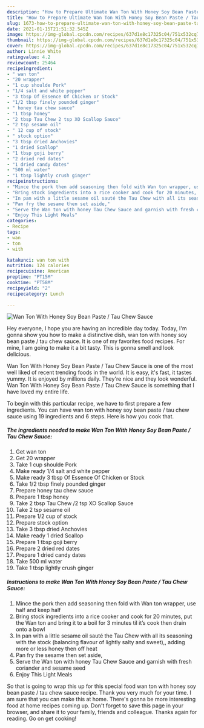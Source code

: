 ```yaml
---
description: "How to Prepare Ultimate Wan Ton With Honey Soy Bean Paste / Tau Chew Sauce"
title: "How to Prepare Ultimate Wan Ton With Honey Soy Bean Paste / Tau Chew Sauce"
slug: 1673-how-to-prepare-ultimate-wan-ton-with-honey-soy-bean-paste-tau-chew-sauce
date: 2021-01-15T21:51:32.545Z
image: https://img-global.cpcdn.com/recipes/637d1e8c17325c04/751x532cq70/wan-ton-with-honey-soy-bean-paste-tau-chew-sauce-recipe-main-photo.jpg
thumbnail: https://img-global.cpcdn.com/recipes/637d1e8c17325c04/751x532cq70/wan-ton-with-honey-soy-bean-paste-tau-chew-sauce-recipe-main-photo.jpg
cover: https://img-global.cpcdn.com/recipes/637d1e8c17325c04/751x532cq70/wan-ton-with-honey-soy-bean-paste-tau-chew-sauce-recipe-main-photo.jpg
author: Linnie White
ratingvalue: 4.2
reviewcount: 25464
recipeingredient:
- " wan ton"
- "20 wrapper"
- "1 cup shoulde Pork"
- "1/4 salt and white pepper"
- "3 tbsp Of Essence Of Chicken or Stock"
- "1/2 tbsp finely pounded ginger"
- " honey tau chew sauce"
- "1 tbsp honey"
- "2 tbsp Tau Chew 2 tsp XO Scallop Sauce"
- "2 tsp sesame oil"
- " 12 cup of stock"
- " stock option"
- "3 tbsp dried Anchovies"
- "1 dried Scallop"
- "1 tbsp goji berry"
- "2 dried red dates"
- "1 dried candy dates"
- "500 ml water"
- "1 tbsp lightly crush ginger"
recipeinstructions:
- "Mince the pork then add seasoning then fold with Wan ton wrapper, use half and keep half"
- "Bring stock ingredients into a rice cooker and cook for 20 minutes, put the Wan ton and bring it to a boil for 3 minutes til it’s cook then drain onto a bowl"
- "In pan with a little sesame oil sauté the Tau Chew with all its seasoning with the stock (balancing flavour of lightly salty and sweet),, adding more or less honey then off heat"
- "Pan fry the sesame then set aside,"
- "Serve the Wan ton with honey Tau Chew Sauce and garnish with fresh coriander and sesame seed"
- "Enjoy This Light Meals"
categories:
- Recipe
tags:
- wan
- ton
- with

katakunci: wan ton with 
nutrition: 124 calories
recipecuisine: American
preptime: "PT15M"
cooktime: "PT58M"
recipeyield: "2"
recipecategory: Lunch

---
```



![Wan Ton With Honey Soy Bean Paste / Tau Chew Sauce](https://img-global.cpcdn.com/recipes/637d1e8c17325c04/751x532cq70/wan-ton-with-honey-soy-bean-paste-tau-chew-sauce-recipe-main-photo.jpg)

Hey everyone, I hope you are having an incredible day today. Today, I'm gonna show you how to make a distinctive dish, wan ton with honey soy bean paste / tau chew sauce. It is one of my favorites food recipes. For mine, I am going to make it a bit tasty. This is gonna smell and look delicious.



Wan Ton With Honey Soy Bean Paste / Tau Chew Sauce is one of the most well liked of recent trending foods in the world. It is easy, it's fast, it tastes yummy. It is enjoyed by millions daily. They're nice and they look wonderful. Wan Ton With Honey Soy Bean Paste / Tau Chew Sauce is something that I have loved my entire life.


To begin with this particular recipe, we have to first prepare a few ingredients. You can have wan ton with honey soy bean paste / tau chew sauce using 19 ingredients and 6 steps. Here is how you cook that.

<!--inarticleads1-->

##### The ingredients needed to make Wan Ton With Honey Soy Bean Paste / Tau Chew Sauce:

1. Get  wan ton
1. Get 20 wrapper
1. Take 1 cup shoulde Pork
1. Make ready 1/4 salt and white pepper
1. Make ready 3 tbsp Of Essence Of Chicken or Stock
1. Take 1/2 tbsp finely pounded ginger
1. Prepare  honey tau chew sauce
1. Prepare 1 tbsp honey
1. Take 2 tbsp Tau Chew /2 tsp XO Scallop Sauce
1. Take 2 tsp sesame oil
1. Prepare  1/2 cup of stock
1. Prepare  stock option
1. Take 3 tbsp dried Anchovies
1. Make ready 1 dried Scallop
1. Prepare 1 tbsp goji berry
1. Prepare 2 dried red dates
1. Prepare 1 dried candy dates
1. Take 500 ml water
1. Take 1 tbsp lightly crush ginger




<!--inarticleads2-->

##### Instructions to make Wan Ton With Honey Soy Bean Paste / Tau Chew Sauce:

1. Mince the pork then add seasoning then fold with Wan ton wrapper, use half and keep half
1. Bring stock ingredients into a rice cooker and cook for 20 minutes, put the Wan ton and bring it to a boil for 3 minutes til it’s cook then drain onto a bowl
1. In pan with a little sesame oil sauté the Tau Chew with all its seasoning with the stock (balancing flavour of lightly salty and sweet),, adding more or less honey then off heat
1. Pan fry the sesame then set aside,
1. Serve the Wan ton with honey Tau Chew Sauce and garnish with fresh coriander and sesame seed
1. Enjoy This Light Meals




So that is going to wrap this up for this special food wan ton with honey soy bean paste / tau chew sauce recipe. Thank you very much for your time. I am sure that you can make this at home. There's gonna be more interesting food at home recipes coming up. Don't forget to save this page in your browser, and share it to your family, friends and colleague. Thanks again for reading. Go on get cooking!
